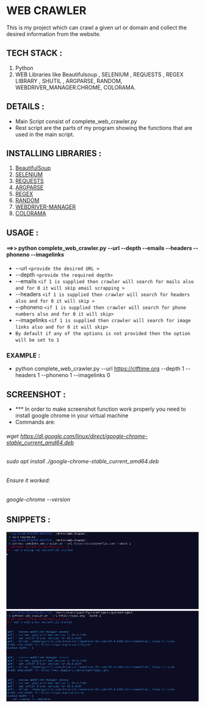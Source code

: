 #                                                                  WEB  CRAWLER
This is my project which can crawl a given url or domain and collect the desired information from the website.

## TECH STACK : 
1. Python 
2. WEB Libraries like Beautifulsoup , SELENIUM , REQUESTS , REGEX LIBRARY , SHUTIL , ARGPARSE, RANDOM, WEBDRIVER_MANAGER.CHROME, COLORAMA.
## DETAILS :
* Main Script consist of complete_web_crawler.py
* Rest script are the parts of my program showing the functions that are used in the main script.
## INSTALLING LIBRARIES :
1. [BeautifulSoup](https://pypi.org/project/beautifulsoup4/)
2. [SELENIUM](https://pypi.org/project/selenium/)
3. [REQUESTS](https://pypi.org/project/requests/)
4. [ARGPARSE](https://pypi.org/project/argparse/)
5. [REGEX](https://pypi.org/project/regex/)
6. [RANDOM](https://pypi.org/project/random2/)
7. [WEBDRIVER-MANAGER](https://pypi.org/project/webdriver-manager/)
8. [COLORAMA](https://pypi.org/project/colorama/)
## USAGE :
####  ==>>   python complete_web_crawler.py --url  --depth  --emails --headers --phoneno --imagelinks 
* --url ```<provide the desired URL >``` 
* --depth ```<provide the required depth>```
* --emails ```<if 1 is supplied then crawler will search for mails also and for 0 it will skip email scrapping >```
* --headers ```<if 1 is supplied then crawler will search for headers also and for 0 it will skip >```
* --phoneno ```<if 1 is supplied then crawler will search for phone numbers also and for 0 it will skip>```
* --imagelinks ```<if 1 is supplied then crawler will search for image links also and for 0 it will skip>```
* ``` By default if any of the options is not provided then the option will be set to 1 ```
### EXAMPLE :
* python complete_web_crawler.py --url https://ctftime.org --depth 1 --headers 1 --phoneno 1 --imagelinks 0
## SCREENSHOT :
* *** In order to make screenshot function work properly you need to install google chrome in your virtual machine
* Commands are:
###### wget https://dl.google.com/linux/direct/google-chrome-stable_current_amd64.deb
###### sudo apt install ./google-chrome-stable_current_amd64.deb
###### Ensure it worked:
###### google-chrome --version
## SNIPPETS :
![snippet1](snippet1.png)
![snippet2](snippet2.png)
